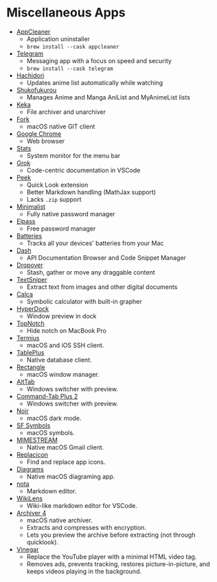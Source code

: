 # Miscellaneous Apps

- [AppCleaner](https://freemacsoft.net/appcleaner/)
  - Application uninstaller
  - `brew install --cask appcleaner`
- [Telegram](https://macos.telegram.org)
  - Messaging app with a focus on speed and security
  - `brew install --cask telegram`
- [Hachidori](https://malupdaterosx.moe/hachidori/)
  - Updates anime list automatically while watching
- [Shukofukurou](https://malupdaterosx.moe/shukofukurou-for-macos/)
  - Manages Anime and Manga AniList and MyAnimeList lists
- [Keka](https://www.keka.io/)
  - File archiver and unarchiver
- [Fork](https://git-fork.com/)
  - macOS native GIT client
- [Google Chrome](https://www.google.com/chrome/)
  - Web browser
- [Stats](https://github.com/exelban/stats)
  - System monitor for the menu bar
- [Grok](https://www.trygrok.com)
  - Code-centric documentation in VSCode
- [Peek](https://www.bigzlabs.com/peek.html)
  - Quick Look extension
  - Better Markdown handling (MathJax support)
  - Lacks `.zip` support
- [Minimalist](https://minimalistpassword.com/)
  - Fully native password manager
- [Elpass](https://elpass.app/)
  - Free password manager
- [Batteries](https://www.fadel.io/batteries)
  - Tracks all your devices' batteries from your Mac
- [Dash](https://kapeli.com/dash)
  - API Documentation Browser and Code Snippet Manager
- [Dropover](https://dropoverapp.com)
  - Stash, gather or move any draggable content
- [TextSniper](https://textsniper.app)
  - Extract text from images and other digital documents
- [Calca](http://calca.io)
  - Symbolic calculator with built-in grapher
- [HyperDock](https://bahoom.com/hyperdock)
  - Window preview in dock
- [TopNotch](https://topnotch.app)
  - Hide notch on MacBook Pro
- [Termius](https://termius.com)
  - macOS and iOS SSH client.
- [TablePlus](https://tableplus.com)
  - Native database client.
- [Rectangle](https://rectangleapp.com)
  - macOS window manager.
- [AltTab](https://alt-tab-macos.netlify.app)
  - Windows switcher with preview.
- [Command-Tab Plus 2](https://noteifyapp.com/command-tab-plus/)
  - Windows switcher with preview.
- [Noir](https://itunes.apple.com/app/id1592917505)
  - macOS dark mode.
- [SF Symbols](https://developer.apple.com/sf-symbols/)
  - macOS symbols.
- [MIMESTREAM](https://mimestream.com)
  - Native macOS Gmail client.
- [Replacicon](https://replacicon.app)
  - Find and replace app icons.
- [Diagrams](https://diagrams.app)
  - Native macOS diagraming app.
- [nota](https://nota.md)
  - Markdown editor.
- [WikiLens](https://marketplace.visualstudio.com/items?itemName=lostintangent.wikilens)
  - Wiki-like markdown editor for VSCode.
- [Archiver 4](https://archiverapp.com)
  - macOS native archiver.
  - Extracts and compresses with encryption.
  - Lets you preview the archive before extracting (not through quicklook).
- [Vinegar](https://appadvice.com/app/vinegar-tube-cleaner/1591303229)
  - Replace the YouTube player with a minimal HTML video tag.
  - Removes ads, prevents tracking, restores picture-in-picture, and keeps videos playing in the background.
